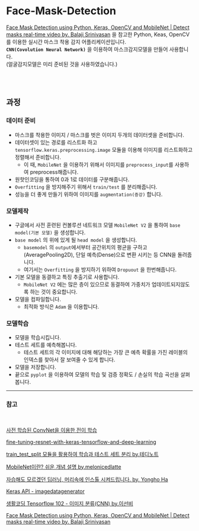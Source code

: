 # Face-Mask-Detection
[Face Mask Detection using Python, Keras, OpenCV and MobileNet | Detect masks real-time video  by.
Balaji Srinivasan](https://youtu.be/Ax6P93r32KU) 을 참고한 Python, Keas, OpenCV를 이용한 실시간 마스크 착용 감지 어플리케이션입니다. <br>
**`CNN(Covolution Neural Network)`** 을 이용하여 마스크감지모델을 만들어 사용합니다. <br>
(얼굴감지모델은 미리 준비된 것을 사용하였습니다.)


<br><br>

## 과정

### 데이터 준비
-  마스크를 착용한 이미지 / 마스크를 벗은 이미지 두개의 데이터셋을 준비합니다.
- 데이터셋이 있는 경로를 리스트화 하고 `tensorflow.keras.preprocessing.image` 모듈을 이용해 이미지를 리스트화하고 정렬해서 준비합니다.
    - 이 때, `MobileNet` 을 이용하기 위해서 이미지를 `preprocess_input`를 사용하여 preprocess해줍니다.
- 원핫인코딩을 통하여 0과 1로 데이터를 구분해줍니다.
- `Overfitting` 을 방지해주기 위해서 `train/test` 를 분리해줍니다.
- 성능을 더 좋게 만들기 위하여 이미지를 `augmentation(증강)` 합니다.

### 모델제작
- 구글에서 사전 훈련된 컨볼루션 네트워크 모델 `MobileNet V2` 을 통하여 `base model(기본 모델)` 을 생성합니다.
- `base model` 의 위에 있게 될 `head model` 을 생성합니다.
    - `basemodel` 의 `output`에서부터 공간위치의 평균을 구하고(AveragePooling2D), 단일 예측(Dense)으로 변환 시키는 등 CNN을 돌려줍니다.
    - 여기서는 `Overfitting` 을 방지하기 위하여 `Dropuout` 을 한번해줍니다.
- 기본 모델을 동결하고 특징 추출기로 사용합니다.
    - `MobileNet V2` 에는 많은 층이 있으므로 동결하여 가중치가 업데이트되지않도록 하는 것이 중요합니다.
- 모델을 컴파일합니다.
    - 최적화 방식은 `Adam` 을 이용합니다.
### 모델학습
- 모델을 학습시킵니다.
- 테스트 세트를 예측해봅니다.
    - 테스트 세트의 각 이미지에 대해 해당하는 가장 큰 예측 확률을 가진 레이블의 인덱스를 찾아서 잘 보여줄 수 있게 합니다.
- 모델을 저장합니다.
- 끝으로 `pyplot` 을 이용하여 모델의 학습 및 검증 정확도 / 손실의 학습 곡선을 살펴봅니다.

* * *

### 참고 

<br>

[사전 학습된 ConvNet을 이용한 전이 학습
](https://www.tensorflow.org/tutorials/images/transfer_learning?hl=ko)

[fine-tuning-resnet-with-keras-tensorflow-and-deep-learning](https://www.pyimagesearch.com/2020/04/27/fine-tuning-resnet-with-keras-tensorflow-and-deep-learning/)

[train_test_split 모듈을 활용하여 학습과 테스트 세트 분리
 by.테디노트](https://teddylee777.github.io/scikit-learn/train-test-split)

[MobileNet이란? 쉬운 개념 설명 by.melonicedlatte](http://melonicedlatte.com/machinelearning/2019/11/01/212800.html)

[자습해도 모르겠던 딥러닝, 머리속에 인스톨 시켜드립니다. by.
Yongho Ha](https://www.slideshare.net/yongho/ss-79607172)

[Keras API - imagedatagenerator ](https://keras.io/api/preprocessing/image/#imagedatagenerator-class)

[생활코딩 Tensorflow 102 - 이미지 분류(CNN) by.이선비](https://opentutorials.org/module/5268)

[Face Mask Detection using Python, Keras, OpenCV and MobileNet | Detect masks real-time video  by.
Balaji Srinivasan](https://youtu.be/Ax6P93r32KU)
